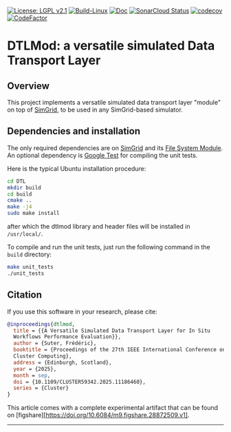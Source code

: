 [![License: LGPL v2.1](https://img.shields.io/badge/License-LGPL_v2.1-blue.svg)](https://www.gnu.org/licenses/lgpl-2.1)
[![Build-Linux](https://github.com/simgrid/DTLMod/actions/workflows/build.yml/badge.svg)](https://github.com/simgrid/DTLMod/actions/workflows/build.yml)
[![Doc](https://readthedocs.org/projects/pip/badge/?version=stable)](https://simgrid.github.io/DTLMod/)
[![SonarCloud Status](https://sonarcloud.io/api/project_badges/measure?project=simgrid_dtlmod&metric=alert_status)](https://sonarcloud.io/summary/new_code/?id=simgrid_dtlmod)
[![codecov](https://codecov.io/gh/simgrid/DTLMod/graph/badge.svg?token=6x9KmpEvpS)](https://codecov.io/gh/simgrid/DTLMod)
[![CodeFactor](https://www.codefactor.io/repository/github/simgrid/DTLMod/badge)](https://www.codefactor.io/repository/github/simgrid/DTLMod)

# DTLMod: a versatile simulated Data Transport Layer

## Overview
This project implements a versatile simulated data transport layer "module" on top of
[SimGrid](https://simgrid.frama.io/simgrid/), to be used in any SimGrid-based simulator.

## Dependencies and installation

The only required dependencies are on [SimGrid](https://simgrid.frama.io/simgrid/) and its
[File System Module](https://github.com/simgrid/file-system-module). An optional dependency
is [Google Test](https://github.com/google/googletest) for compiling the unit tests.

Here is the typical Ubuntu installation procedure:

```bash
cd DTL
mkdir build
cd build
cmake ..
make -j4
sudo make install
```

after which the dtlmod library and header files will be installed in `/usr/local/`.

To compile and run the unit tests, just run the following command in the `build` directory:

```bash
make unit_tests
./unit_tests
```

## Citation

If you use this software in your research, please cite:
```bibtex
@inproceedings{dtlmod,
  title = {{A Versatile Simulated Data Transport Layer for In Situ
  Workflows Performance Evaluation}},
  author = {Suter, Frédéric},
  booktitle = {Proceedings of the 27th IEEE International Conference on
  Cluster Computing},
  address = {Edinburgh, Scotland},
  year = {2025},
  month = sep,
  doi = {10.1109/CLUSTER59342.2025.11186460},
  series = {Cluster}
}
```

This article comes with a complete experimental artifact that can be found on [figshare][https://doi.org/10.6084/m9.figshare.28872509.v1].

---
